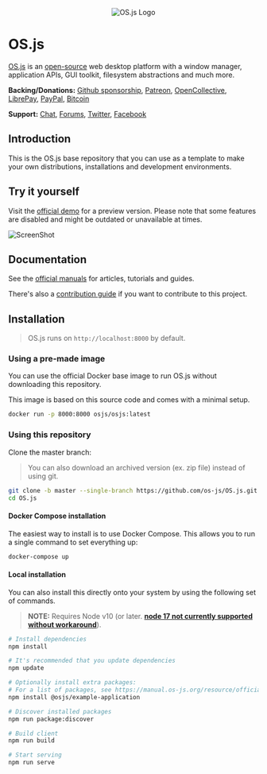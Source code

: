 <p align="center">
  <img alt="OS.js Logo" src="https://raw.githubusercontent.com/os-js/gfx/master/logo-big.png" />
</p>

# OS.js

[OS.js](https://www.os-js.org/) is an [open-source](https://raw.githubusercontent.com/os-js/OS.js/master/LICENSE) web desktop platform with a window manager, application APIs, GUI toolkit, filesystem abstractions and much more.

**Backing/Donations:**
[Github sponsorship](https://github.com/sponsors/andersevenrud),
[Patreon](https://www.patreon.com/user?u=2978551&ty=h&u=2978551),
[OpenCollective](https://opencollective.com/osjs),
[LibrePay](https://liberapay.com/os-js/),
[PayPal](https://paypal.me/andersevenrud),
[Bitcoin](https://manual.os-js.org/wallet.png)

**Support:**
[Chat](https://gitter.im/os-js/OS.js),
[Forums](https://community.os-js.org/),
[Twitter](https://twitter.com/osjsorg),
[Facebook](https://www.facebook.com/os.js.org)

## Introduction

This is the OS.js base repository that you can use as a template to make your own distributions, installations and development environments.

## Try it yourself

Visit the [official demo](https://demo.os-js.org/) for a preview version. Please note that some features are disabled and might be outdated or unavailable at times.

![ScreenShot](https://www.os-js.org/screenshot.png)

## Documentation

See the [official manuals](https://manual.os-js.org/) for articles, tutorials and guides.

There's also a [contribution guide](https://github.com/os-js/OS.js/blob/master/CONTRIBUTING.md) if you want to contribute to this project.

## Installation

> OS.js runs on `http://localhost:8000` by default.

### Using a pre-made image

You can use the official Docker base image to run OS.js without downloading this repository.

This image is based on this source code and comes with a minimal setup.

```bash
docker run -p 8000:8000 osjs/osjs:latest
```

### Using this repository

Clone the master branch:

> You can also download an archived version (ex. zip file) instead of using git.

```bash
git clone -b master --single-branch https://github.com/os-js/OS.js.git
cd OS.js
```

#### Docker Compose installation

The easiest way to install is to use Docker Compose. This allows you to run a single command
to set everything up:

```bash
docker-compose up
```

#### Local installation

You can also install this directly onto your system by using the following set of commands.

> **NOTE:** Requires Node v10 (or later. **[node 17 not currently supported without workaround](https://github.com/os-js/OS.js/issues/785)**).

```bash
# Install dependencies
npm install

# It's recommended that you update dependencies
npm update

# Optionally install extra packages:
# For a list of packages, see https://manual.os-js.org/resource/official/
npm install @osjs/example-application

# Discover installed packages
npm run package:discover

# Build client
npm run build

# Start serving
npm run serve
```
